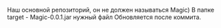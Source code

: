 Наш основной репозиторий, он не должен называться Magic)
В папке target  -  Magic-0.0.1.jar нужный файл
Обновляется после коммита.
